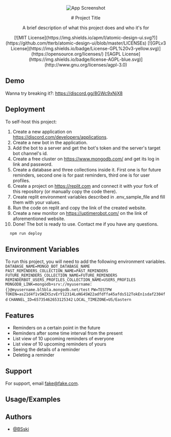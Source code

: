 <div markdown="1" align="center">    

![App Screenshot](https://via.placeholder.com/468x300?text=App+Screenshot+Here)

</div>

<p align="center" markdown="1">

</p>

<p align="center">
  # Project Title
</p>

<p align="center">
A brief description of what this project does and who it's for
</p>

<p align="center">
[![MIT License](https://img.shields.io/apm/l/atomic-design-ui.svg?)](https://github.com/tterb/atomic-design-ui/blob/master/LICENSEs)
[![GPLv3 License](https://img.shields.io/badge/License-GPL%20v3-yellow.svg)](https://opensource.org/licenses/)
[![AGPL License](https://img.shields.io/badge/license-AGPL-blue.svg)](http://www.gnu.org/licenses/agpl-3.0)
</p>

## Demo

Wanna try breaking it?:
https://discord.gg/8GWc9xNjX8


## Deployment

To self-host this project:
1. Create a new application on https://discord.com/developers/applications.
2. Create a new bot in the application.
3. Add the bot to a server and get the bot's token and the server's target bot channel's id.
4. Create a free cluster on https://www.mongodb.com/ and get its log in link and password.
5. Create a database and three collections inside it. First one is for future reminders, second one is for past reminders, third one is for user profiles.
6. Create a project on https://replit.com and connect it with your fork of this repository (or manually copy the code there).
7. Create replit environment variables described in .env_sample_file and fill them with your values.
8. Run the code on replit and copy the link of the created website.
9. Create a new monitor on https://uptimerobot.com/ on the link of aforementioned website.
10. Done! The bot is ready to use. Contact me if you have any questions.

```bash
  npm run deploy
```


## Environment Variables

To run this project, you will need to add the following environment variables.
`DATABASE_NAME=MONGO_BOT_DATABASE_NAME`
`PAST_REMINDERS_COLLECTION_NAME=PAST_REMINDERS`
`FUTURE_REMINDERS_COLLECTION_NAME=FUTURE_REMINDERS`
`REMINDERBOT_USERS_PROFILES_COLLECTION_NAME=USERS_PROFILES`
`MONGODB_LINK=mongodb+srv://myusername:{}@myusername.bl5bla.mongodb.net/test`
`PW=TESTPW`
`TOKEN=as21d4f1vSWZXSzvErY12314LoNG4SW22adfdffa45afds512TokEn1sdaf2304fd`
`CHANNEL_ID=65735462653125342`
`LOCAL_TIMEZONE=US/Eastern`


## Features
- Reminders on a certain point in the future
- Reminders after some time interval from the present
- List view of 10 upcoming reminders of everyone
- List view of 10 upcoming reminders of yours
- Seeing the details of a reminder
- Deleting a reminder


## Support

For support, email fake@fake.com.


## Usage/Examples

<screens>


## Authors

- [@BSski](https://www.github.com/BSski)

